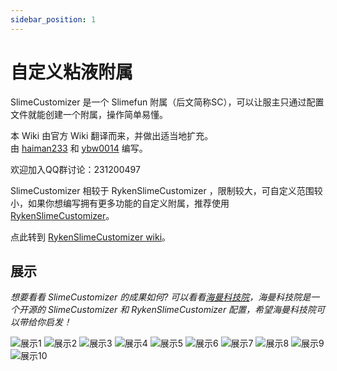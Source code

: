 ```yaml
---
sidebar_position: 1
---
```


# 自定义粘液附属

SlimeCustomizer 是一个 Slimefun 附属（后文简称SC），可以让服主只通过配置文件就能创建一个附属，操作简单易懂。

本 Wiki 由官方 Wiki 翻译而来，并做出适当地扩充。  
由 [haiman233](https://github.com/haiman233) 和 [ybw0014](https://github.com/ybw0014) 编写。

欢迎加入QQ群讨论：231200497

SlimeCustomizer 相较于 RykenSlimeCustomizer ，限制较大，可自定义范围较小，如果你想编写拥有更多功能的自定义附属，推荐使用 [RykenSlimeCustomizer](https://github.com/SlimefunReloadingProject/RykenSlimeCustomizer)。

点此转到 [RykenSlimeCustomizer wiki](https://rsc.himcs.top)。

## 展示

*想要看看 SlimeCustomizer 的成果如何?  可以看看[海曼科技院](https://github.com/haiman233/HaimanTech2)，海曼科技院是一个开源的 SlimeCustomizer 和 RykenSlimeCustomizer 配置，希望海曼科技院可以带给你启发！*

![展示1](https://user-images.githubusercontent.com/83174104/163699938-8d7c0084-34fd-4d99-9d77-b2454c883669.png)
![展示2](https://user-images.githubusercontent.com/83174104/163699824-97081e94-e31c-4f55-a5a4-3a66e2b68484.png)
![展示3](https://user-images.githubusercontent.com/83174104/163699843-7ee4bbfb-ee2d-44b4-9a96-416ecbf61b0d.png)
![展示4](https://user-images.githubusercontent.com/83174104/163699853-cca04258-617a-4f77-9457-b523761b34a9.png)
![展示5](https://user-images.githubusercontent.com/83174104/163699856-e2736a6d-0503-47e2-be6f-0e0d5a756133.png)
![展示6](https://user-images.githubusercontent.com/83174104/163699865-77285c5b-6b5b-4f0e-b313-40a5d8c1f20f.png)
![展示7](https://user-images.githubusercontent.com/83174104/163699875-bda248e5-cd88-40be-bd5e-61baa083c2d5.png)
![展示8](https://user-images.githubusercontent.com/83174104/163699896-fa55a9ef-499d-4f81-b9f6-76690414eed1.png)
![展示9](https://user-images.githubusercontent.com/83174104/163699903-f654c562-048e-48b0-83a8-8f128e9f5fce.png)
![展示10](https://user-images.githubusercontent.com/83174104/163699914-a885184e-53f5-4adb-9da8-f49600f48a50.png)
